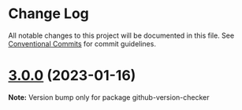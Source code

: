 # Change Log

All notable changes to this project will be documented in this file.
See [Conventional Commits](https://conventionalcommits.org) for commit guidelines.

# [3.0.0](https://github.com/axelrindle/github-version-checker/compare/v3.0.0-rc.3...v3.0.0) (2023-01-16)

**Note:** Version bump only for package github-version-checker
